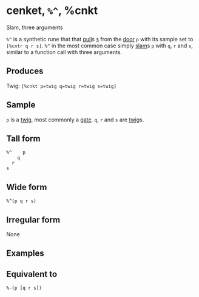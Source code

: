 cenket, `%^`, %cnkt
============================

Slam, three arguments

`%^` is a synthetic rune that that [pull]()s [`$`]() from the [door]()
`p` with its sample set to `[%cntr q r s]`. `%^` in the most common case
simply [slam]()s `p` with `q`, `r` and `s`, similar to a function call
with three arguments.

Produces
--------

Twig: `[%cnkt p=twig q=twig r=twig s=twig]`

Sample
------

`p` is a [twig](), most commonly a [gate](). `q`, `r` and `s` are
[twig]()s.

Tall form
---------

    %^    p
        q
      r
    s

Wide form
---------

    %^(p q r s)

Irregular form
--------------

None

Examples
--------

Equivalent to
-------------

    %-(p [q r s])
